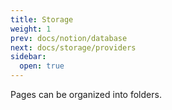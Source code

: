 ```yaml
---
title: Storage
weight: 1
prev: docs/notion/database
next: docs/storage/providers
sidebar:
  open: true
---
```


Pages can be organized into folders.
